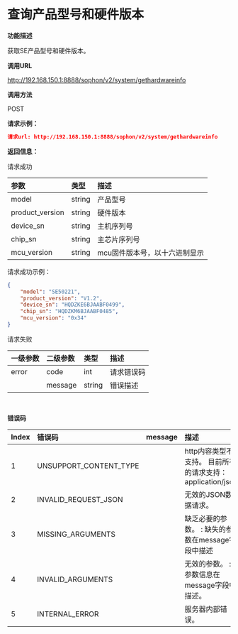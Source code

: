 # 查询产品型号和硬件版本 #

**功能描述**

获取SE产品型号和硬件版本。

**调用URL**

http://192.168.150.1:8888/sophon/v2/system/gethardwareinfo

**调用方法**

POST

**请求示例：**

```json
请求url: http://192.168.150.1:8888/sophon/v2/system/gethardwareinfo
```

**返回信息：**

请求成功

| 参数            | 类型   | 描述                          |
| :-------------- | :----- | :---------------------------- |
| model           | string | 产品型号                      |
| product_version | string | 硬件版本                      |
| device_sn       | string | 主机序列号                    |
| chip_sn         | string | 主芯片序列号                  |
| mcu_version     | string | mcu固件版本号，以十六进制显示 |

请求成功示例：

```json
{
    "model": "SE50221",
    "product_version": "V1.2",
    "device_sn": "HQDZKE6BJAABF0499",
    "chip_sn": "HQDZKM6BJAABF0485",
    "mcu_version": "0x34"
}
```

请求失败

| 一级参数 | 二级参数 | 类型   | 描述       |
| :------- | :------- | :----- | :--------- |
| error    | code     | int    | 请求错误码 |
|          | message  | string | 错误描述   |

​    

**错误码**

| Index | 错误码                 | message | 描述                                                      |
| :---- | :--------------------- | :------ | :-------------------------------------------------------- |
| 1     | UNSUPPORT_CONTENT_TYPE |         | http内容类型不支持。 目前所有的请求支持：application/json |
| 2     | INVALID_REQUEST_JSON   |         | 无效的JSON数据请求。                                      |
| 3     | MISSING_ARGUMENTS      |         | 缺乏必要的参数。 : 缺失的参数在message字段中描述          |
| 4     | INVALID_ARGUMENTS      |         | 无效的参数。 : 参数信息在message字段中描述。              |
| 5     | INTERNAL_ERROR         |         | 服务器内部错误。                                          |